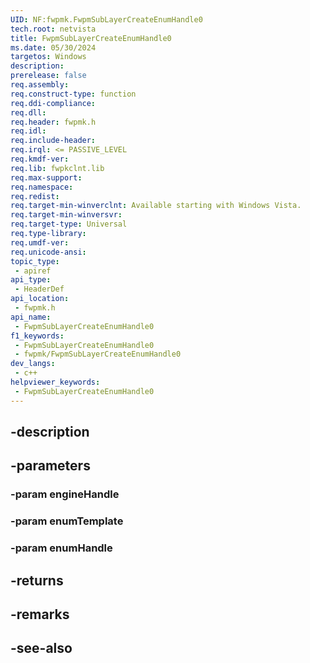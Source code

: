 ```yaml
---
UID: NF:fwpmk.FwpmSubLayerCreateEnumHandle0
tech.root: netvista
title: FwpmSubLayerCreateEnumHandle0
ms.date: 05/30/2024
targetos: Windows
description: 
prerelease: false
req.assembly: 
req.construct-type: function
req.ddi-compliance: 
req.dll: 
req.header: fwpmk.h
req.idl: 
req.include-header: 
req.irql: <= PASSIVE_LEVEL
req.kmdf-ver: 
req.lib: fwpkclnt.lib
req.max-support: 
req.namespace: 
req.redist: 
req.target-min-winverclnt: Available starting with Windows Vista.
req.target-min-winversvr: 
req.target-type: Universal
req.type-library: 
req.umdf-ver: 
req.unicode-ansi: 
topic_type:
 - apiref
api_type:
 - HeaderDef
api_location:
 - fwpmk.h
api_name:
 - FwpmSubLayerCreateEnumHandle0
f1_keywords:
 - FwpmSubLayerCreateEnumHandle0
 - fwpmk/FwpmSubLayerCreateEnumHandle0
dev_langs:
 - c++
helpviewer_keywords:
 - FwpmSubLayerCreateEnumHandle0
---
```


## -description

## -parameters

### -param engineHandle

### -param enumTemplate

### -param enumHandle

## -returns

## -remarks

## -see-also

